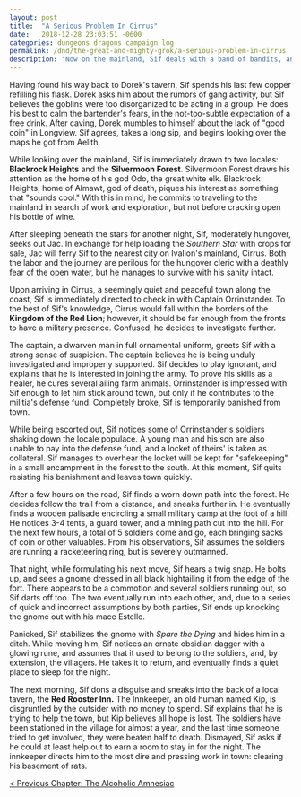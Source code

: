 ```yaml
---
layout: post
title:  "A Serious Problem In Cirrus"
date:   2018-12-28 23:03:51 -0600
categories: dungeons dragons campaign log
permalink: /dnd/the-great-and-mighty-grok/a-serious-problem-in-cirrus
description: "Now on the mainland, Sif deals with a band of bandits, and a far more dangerous foe"
---
```


Having found his way back to Dorek's tavern, Sif spends his last few copper refilling his flask. Dorek asks him about the rumors of gang activity, but Sif believes the goblins were too disorganized to be acting in a group. He does his best to calm the bartender's fears, in the not-too-subtle expectation of a free drink. After caving, Dorek mumbles to himself about the lack of "good coin" in Longview. Sif agrees, takes a long sip, and begins looking over the maps he got from Aelith.

While looking over the mainland, Sif is immediately drawn to two locales: **Blackrock Heights** and the **Silvermoon Forest**. Silvermoon Forest draws his attention as the home of his god Odo, the great white elk. Blackrock Heights, home of Almawt, god of death, piques his interest as something that "sounds cool." With this in mind, he commits to traveling to the mainland in search of work and exploration, but not before cracking open his bottle of wine.

After sleeping beneath the stars for another night, Sif, moderately hungover, seeks out Jac. In exchange for help loading the *Southern Star* with crops for sale, Jac will ferry Sif to the nearest city on Ivalion's mainland, Cirrus. Both the labor and the journey are perilous for the hungover cleric with a deathly fear of the open water, but he manages to survive with his sanity intact.

Upon arriving in Cirrus, a seemingly quiet and peaceful town along the coast, Sif is immediately directed to check in with Captain Orrinstander. To the best of Sif's knowledge, Cirrus would fall within the borders of the **Kingdom of the Red Lion**; however, it should be far enough from the fronts to have a military presence. Confused, he decides to investigate further.

The captain, a dwarven man in full ornamental uniform, greets Sif with a strong sense of suspicion. The captain believes he is being unduly investigated and improperly supported. Sif decides to play ignorant, and explains that he is interested in joining the army. To prove his skills as a healer, he cures several ailing farm animals. Orrinstander is impressed with Sif enough to let him stick around town, but only if he contributes to the militia's defense fund. Completely broke, Sif is temporarily banished from town.

While being escorted out, Sif notices some of Orrinstander's soldiers shaking down the locale populace. A young man and his son are also unable to pay into the defense fund, and a locket of theirs' is taken as collateral. Sif manages to overhear the locket will be kept for "safekeeping" in a small encampment in the forest to the south. At this moment, Sif quits resisting his banishment and leaves town quickly.

After a few hours on the road, Sif finds a worn down path into the forest. He decides follow the trail from a distance, and sneaks further in. He eventually finds a wooden palisade encircling a small military camp at the foot of a hill. He notices 3-4 tents, a guard tower, and a mining path cut into the hill. For the next few hours, a total of 5 soldiers come and go, each bringing sacks of coin or other valuables. From his observations, Sif assumes the soldiers are running a racketeering ring, but is severely outmanned.

That night, while formulating his next move, Sif hears a twig snap. He bolts up, and sees a gnome dressed in all black hightailing it from the edge of the fort. There appears to be a commotion and several soldiers running out, so Sif darts off too. The two eventually run into each other, and, due to a series of quick and incorrect assumptions by both parties, Sif ends up knocking the gnome out with his mace Estelle.

Panicked, Sif stabilizes the gnome with *Spare the Dying* and hides him in a ditch. While moving him, Sif notices an ornate obsidian dagger with a glowing rune, and assumes that it used to belong to the soldiers, and, by extension, the villagers. He takes it to return, and eventually finds a quiet place to sleep for the night.

The next morning, Sif dons a disguise and sneaks into the back of a local tavern, the **Red Rooster Inn.** The Innkeeper, an old human named Kip, is disgruntled by the outsider with no money to spend. Sif explains that he is trying to help the town, but Kip believes all hope is lost. The soldiers have been stationed in the village for almost a year, and the last time someone tried to get involved, they were beaten half to death. Dismayed, Sif asks if he could at least help out to earn a room to stay in for the night. The innkeeper directs him to the most dire and pressing work in town: clearing his basement of rats.

[< Previous Chapter: The Alcoholic Amnesiac](https://nnichols.github.io/alcoholic-amnesiac/)
